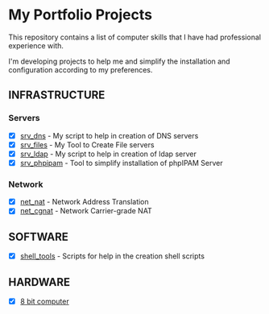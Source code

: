 # My Portfolio Projects

This repository contains a list of computer skills that I have had professional experience with.

I'm developing projects to help me and simplify the installation and configuration according to my preferences.

## INFRASTRUCTURE

### Servers

- [x] [srv_dns](https://github.com/rick0x00/srv_dns) - My script to help in creation of DNS servers
- [x] [srv_files](https://github.com/rick0x00/srv_files) - My Tool to Create File servers
- [x] [srv_ldap](https://github.com/rick0x00/srv_ldap) - My script to help in creation of ldap server
- [x] [srv_phpipam](https://github.com/rick0x00/srv_phpipam) - Tool to simplify installation of phpIPAM Server

### Network

- [x] [net_nat](https://github.com/rick0x00/net_nat) - Network Address Translation
- [x] [net_cgnat](https://github.com/rick0x00/net_cgnat) - Network Carrier-grade NAT

## SOFTWARE

- [x] [shell_tools](https://github.com/rick0x00/shell_tools) - Scripts for help in the creation shell scripts

## HARDWARE

- [x] [8 bit computer](https://github.com/rick0x00/8bit-computer)
